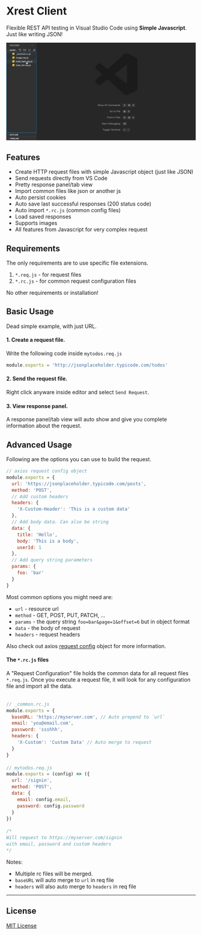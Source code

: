 # Xrest Client

Flexible REST API testing in Visual Studio Code using **Simple Javascript**. Just like writing JSON!  
  
![xrest-client](https://raw.githubusercontent.com/rhaldkhein/vscode-xrest-client/master/static/demo.gif) 

## Features

- Create HTTP request files with simple Javascript object (just like JSON)
- Send requests directly from VS Code
- Pretty response panel/tab view
- Import common files like json or another js
- Auto persist cookies
- Auto save last successful responses (200 status code)
- Auto import `*.rc.js` (common config files)
- Load saved responses
- Supports images
- All features from Javascript for very complex request

## Requirements

The only requirements are to use specific file extensions.

1. `*.req.js` - for request files
2. `*.rc.js` - for common request configuration files

No other requirements or installation!

## Basic Usage

Dead simple example, with just URL.

#### 1. Create a request file.
Write the following code inside `mytodos.req.js`
```js
module.exports = 'http://jsonplaceholder.typicode.com/todos'
```
#### 2. Send the request file.
Right click anyware inside editor and select `Send Request`.
#### 3. View response panel.
A response panel/tab view will auto show and give you complete information about the request.

## Advanced Usage

Following are the options you can use to build the request.  

```js
// axios request config object
module.exports = {
  url: 'https://jsonplaceholder.typicode.com/posts',
  method: 'POST',
  // Add custom headers
  headers: {
    'X-Custom-Header': 'This is a custom data'
  },
  // Add body data. Can also be string
  data: {
    title: 'Hello',
    body: 'This is a body',
    userId: 1
  },
  // Add query string parameters
  params: { 
    foo: 'bar'
  }
}
```
  
Most common options you might need are:

* `url` - resource url
* `method` - GET, POST, PUT, PATCH, ... 
* `params` - the query string `foo=bar&page=1&offset=6` but in object format
* `data` - the body of request  
* `headers` - request headers

Also check out axios [request config](https://github.com/axios/axios#request-config) object for more information.  

#### The `*.rc.js` files

A "Request Configuration" file holds the common data for all request files `*.req.js`.
Once you execute a request file, it will look for any configuration file and import all the data.

```js

// _common.rc.js
module.exports = {
  baseURL: 'https://myserver.com', // Auto prepend to `url`
  email: 'you@email.com',
  password: 'ssshhh',
  headers: {
    'X-Custom': 'Custom Data' // Auto merge to request
  }
}

// mytodos.req.js
module.exports = (config) => ({
  url: '/signin',
  method: 'POST',
  data: {
    email: config.email,
    password: config.password
  }
})

/*
Will request to https://myserver.com/signin 
with email, password and custom headers
*/

```
Notes: 
- Multiple rc files will be merged.
- `baseURL` will auto merge to `url` in req file
- `headers` will also auto merge to `headers` in req file

-----------------------------------------------------------------------------------------------------------

## License

[MIT License](LICENSE.txt)

